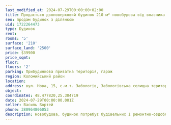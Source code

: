 ```yaml
---
last_modified_at: 2024-07-29T00:00:00+02:00
title: Продається двоповерховий будинок 210 м² новобудова від власника на на Новій в селищі Заболотів
seo: продам будинок з ділянкою
uid: 1722264473
type: Будинок
rent:
rooms: '5'
surface: '210'
surface_land: '2500'
price: $39900
price_sqmt:
floor:
floors: '2'
parking: Прибудинкова приватна територія, гараж
region: Коломийський район
location:
address: вул. Нова, 15, с.м.т. Заболотів, Заболотівська селищна територіальна громада
object:
coordinates: 48.477820,25.304719
date: 2024-07-29T00:00:00.001Z
seller: Василь Бортей
phone: 380964806053
description: Новобудова, будинок потребує будівельних і ремонтно-оздоблювальних робіт
---
```

